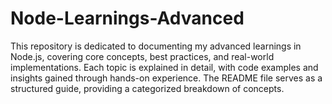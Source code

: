 # Node-Learnings-Advanced
This repository is dedicated to documenting my advanced learnings in Node.js, covering core concepts, best practices, and real-world implementations. Each topic is explained in detail, with code examples and insights gained through hands-on experience.  The README file serves as a structured guide, providing a categorized breakdown of concepts.
